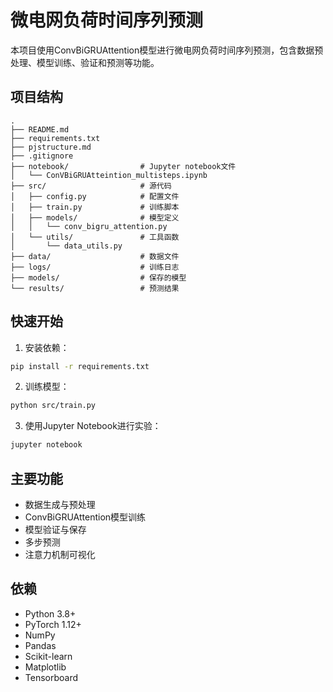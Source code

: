 # 微电网负荷时间序列预测

本项目使用ConvBiGRUAttention模型进行微电网负荷时间序列预测，包含数据预处理、模型训练、验证和预测等功能。

## 项目结构

```
.
├── README.md
├── requirements.txt
├── pjstructure.md
├── .gitignore
├── notebook/                # Jupyter notebook文件
│   └── ConVBiGRUAtteintion_multisteps.ipynb
├── src/                     # 源代码
│   ├── config.py            # 配置文件
│   ├── train.py             # 训练脚本
│   ├── models/              # 模型定义
│   │   └── conv_bigru_attention.py
│   └── utils/               # 工具函数
│       └── data_utils.py
├── data/                    # 数据文件
├── logs/                    # 训练日志
├── models/                  # 保存的模型
└── results/                 # 预测结果
```

## 快速开始

1. 安装依赖：
```bash
pip install -r requirements.txt
```

2. 训练模型：
```bash
python src/train.py
```

3. 使用Jupyter Notebook进行实验：
```bash
jupyter notebook
```

## 主要功能

- 数据生成与预处理
- ConvBiGRUAttention模型训练
- 模型验证与保存
- 多步预测
- 注意力机制可视化

## 依赖

- Python 3.8+
- PyTorch 1.12+
- NumPy
- Pandas
- Scikit-learn
- Matplotlib
- Tensorboard
